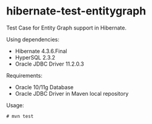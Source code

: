 hibernate-test-entitygraph
==========================

Test Case for Entity Graph support in Hibernate.

Using dependencies:

-   Hibernate 4.3.6.Final
-   HyperSQL 2.3.2
-   Oracle JDBC Driver 11.2.0.3

Requirements:

-   Oracle 10/11g Database
-   Oracle JDBC Driver in Maven local repository

Usage:

    # mvn test
